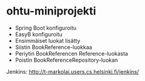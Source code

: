 ohtu-miniprojekti
=================
- Spring Boot konfiguroitu
- EasyB konfiguroitu
- Ensimmäiset luokat lisätty
- Siistin BookReference-luokkaa
- Periytin BookReferencen Reference-luokasta
- Poistin BookReferenceRepository-luokan 

Jenkins:
http://t-markolai.users.cs.helsinki.fi/jenkins/

